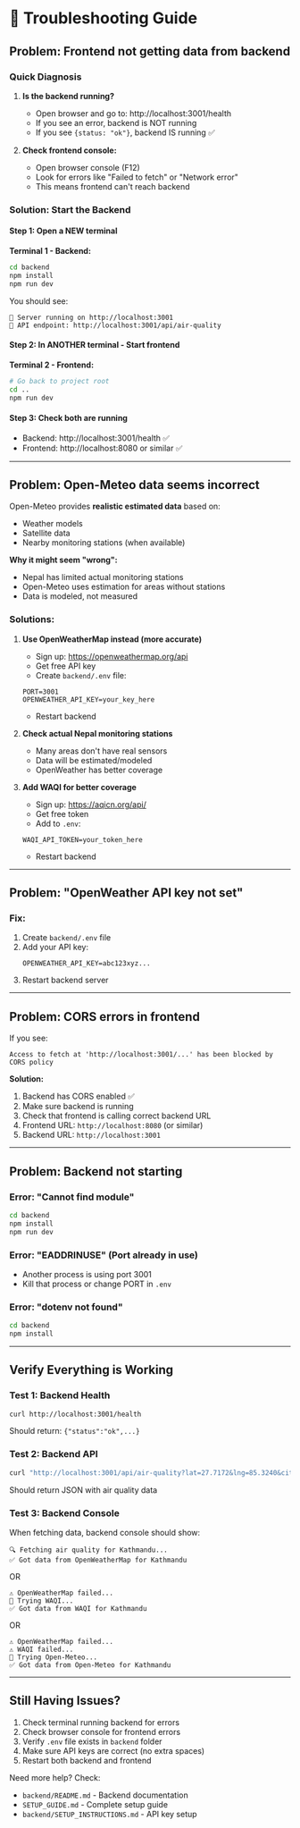 # 🔧 Troubleshooting Guide

## Problem: Frontend not getting data from backend

### Quick Diagnosis

1. **Is the backend running?**
   - Open browser and go to: http://localhost:3001/health
   - If you see an error, backend is NOT running
   - If you see `{status: "ok"}`, backend IS running ✅

2. **Check frontend console:**
   - Open browser console (F12)
   - Look for errors like "Failed to fetch" or "Network error"
   - This means frontend can't reach backend

### Solution: Start the Backend

#### Step 1: Open a NEW terminal

**Terminal 1 - Backend:**

```bash
cd backend
npm install
npm run dev
```

You should see:
```
🚀 Server running on http://localhost:3001
📍 API endpoint: http://localhost:3001/api/air-quality
```

#### Step 2: In ANOTHER terminal - Start frontend

**Terminal 2 - Frontend:**

```bash
# Go back to project root
cd ..
npm run dev
```

#### Step 3: Check both are running

- Backend: http://localhost:3001/health ✅
- Frontend: http://localhost:8080 or similar ✅

---

## Problem: Open-Meteo data seems incorrect

Open-Meteo provides **realistic estimated data** based on:
- Weather models
- Satellite data
- Nearby monitoring stations (when available)

**Why it might seem "wrong":**
- Nepal has limited actual monitoring stations
- Open-Meteo uses estimation for areas without stations
- Data is modeled, not measured

### Solutions:

1. **Use OpenWeatherMap instead (more accurate)**
   - Sign up: https://openweathermap.org/api
   - Get free API key
   - Create `backend/.env` file:
   ```
   PORT=3001
   OPENWEATHER_API_KEY=your_key_here
   ```
   - Restart backend

2. **Check actual Nepal monitoring stations**
   - Many areas don't have real sensors
   - Data will be estimated/modeled
   - OpenWeather has better coverage

3. **Add WAQI for better coverage**
   - Sign up: https://aqicn.org/api/
   - Get free token
   - Add to `.env`:
   ```
   WAQI_API_TOKEN=your_token_here
   ```
   - Restart backend

---

## Problem: "OpenWeather API key not set"

### Fix:
1. Create `backend/.env` file
2. Add your API key:
   ```
   OPENWEATHER_API_KEY=abc123xyz...
   ```
3. Restart backend server

---

## Problem: CORS errors in frontend

If you see:
```
Access to fetch at 'http://localhost:3001/...' has been blocked by CORS policy
```

**Solution:**
1. Backend has CORS enabled ✅
2. Make sure backend is running
3. Check that frontend is calling correct backend URL
4. Frontend URL: `http://localhost:8080` (or similar)
5. Backend URL: `http://localhost:3001`

---

## Problem: Backend not starting

### Error: "Cannot find module"
```bash
cd backend
npm install
npm run dev
```

### Error: "EADDRINUSE" (Port already in use)
- Another process is using port 3001
- Kill that process or change PORT in `.env`

### Error: "dotenv not found"
```bash
cd backend
npm install
```

---

## Verify Everything is Working

### Test 1: Backend Health
```bash
curl http://localhost:3001/health
```
Should return: `{"status":"ok",...}`

### Test 2: Backend API
```bash
curl "http://localhost:3001/api/air-quality?lat=27.7172&lng=85.3240&city=Kathmandu"
```
Should return JSON with air quality data

### Test 3: Backend Console
When fetching data, backend console should show:
```
🔍 Fetching air quality for Kathmandu...
✅ Got data from OpenWeatherMap for Kathmandu
```
OR
```
⚠️ OpenWeatherMap failed...
🔄 Trying WAQI...
✅ Got data from WAQI for Kathmandu
```
OR
```
⚠️ OpenWeatherMap failed...
⚠️ WAQI failed...
🔄 Trying Open-Meteo...
✅ Got data from Open-Meteo for Kathmandu
```

---

## Still Having Issues?

1. Check terminal running backend for errors
2. Check browser console for frontend errors  
3. Verify `.env` file exists in `backend` folder
4. Make sure API keys are correct (no extra spaces)
5. Restart both backend and frontend

Need more help? Check:
- `backend/README.md` - Backend documentation
- `SETUP_GUIDE.md` - Complete setup guide
- `backend/SETUP_INSTRUCTIONS.md` - API key setup


